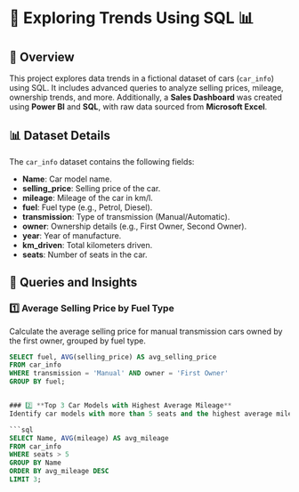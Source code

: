 # 🚗 Exploring Trends Using SQL 📊

## 📖 Overview
This project explores data trends in a fictional dataset of cars (`car_info`) using SQL. It includes advanced queries to analyze selling prices, mileage, ownership trends, and more. Additionally, a **Sales Dashboard** was created using **Power BI** and **SQL**, with raw data sourced from **Microsoft Excel**.

## 📊 Dataset Details
The `car_info` dataset contains the following fields:
- **Name**: Car model name.
- **selling_price**: Selling price of the car.
- **mileage**: Mileage of the car in km/l.
- **fuel**: Fuel type (e.g., Petrol, Diesel).
- **transmission**: Type of transmission (Manual/Automatic).
- **owner**: Ownership details (e.g., First Owner, Second Owner).
- **year**: Year of manufacture.
- **km_driven**: Total kilometers driven.
- **seats**: Number of seats in the car.

## 🚀 Queries and Insights
### 1️⃣ **Average Selling Price by Fuel Type**  
Calculate the average selling price for manual transmission cars owned by the first owner, grouped by fuel type.
```sql
SELECT fuel, AVG(selling_price) AS avg_selling_price
FROM car_info
WHERE transmission = 'Manual' AND owner = 'First Owner'
GROUP BY fuel;


### 2️⃣ **Top 3 Car Models with Highest Average Mileage**  
Identify car models with more than 5 seats and the highest average mileage.

```sql
SELECT Name, AVG(mileage) AS avg_mileage
FROM car_info
WHERE seats > 5
GROUP BY Name
ORDER BY avg_mileage DESC
LIMIT 3;









